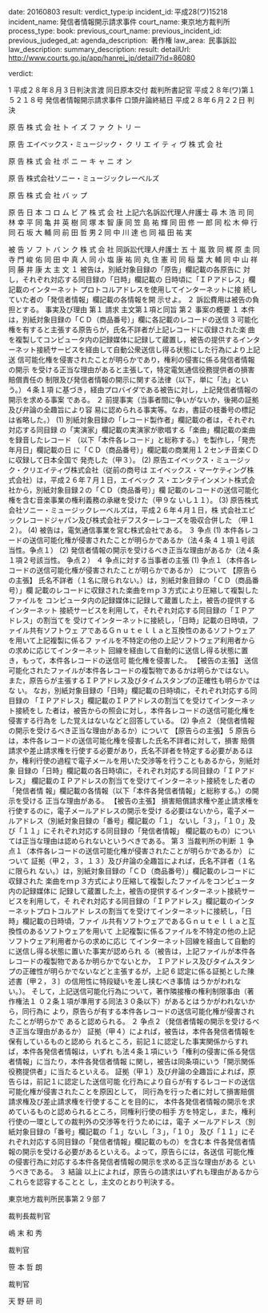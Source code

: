 
date: 20160803
result: 
verdict_type:ip
incident_id: 平成28(ワ)15218
incident_name: 発信者情報開示請求事件
court_name: 東京地方裁判所
process_type:
book: 
previous_court_name:
previous_incident_id:
previous_judeged_at:
agenda_description:  著作権
law_area:  民事訴訟
law_description: 
summary_description: 
result: 
detailUrl: http://www.courts.go.jp/app/hanrei_jp/detail7?id=86080

verdict:

 1 
平成２８年８月３日判決言渡 同日原本交付 裁判所書記官 
平成２８年(ワ)第１５２１８号 発信者情報開示請求事件 
口頭弁論終結日 平成２８年６月２２日 
            判     決 
 
  原 告     株 式 会 社 ト イ ズ フ ァ ク ト リ ー 
 
  原 告     エイベックス・ミュージック・ 
                 ク リ エ イ テ ィ ヴ 株 式 会 社 
 
  原 告     株 式 会 社 ポ ニ ー キ ャ ニ オ ン 
 
  原 告     株式会社ソニー・ミュージックレーベルズ 
 
  原 告     株 式 会 社 バ ッ プ 
 
  原 告     日 本 コ ロ ム ビ ア 株 式 会 社 
  上記六名訴訟代理人弁護士     尋 木 浩 司 
  同        林  幸 平 
  同        亀 井 英 樹 
  同        塚 本 智 康 
  同        笠 島 祐 輝 
  同         田  修 一 郎 
  同        松 木 伸 行 
  同        石 坂 大 輔 
  同        前 田 哲 男 
 2 
  同        中 川 達 也 
  同        福 田 祐 実 
 
  被 告     ソ フ ト バ ン ク 株 式 会 社 
  同訴訟代理人弁護士     五 十 嵐    敦 
  同        梶 原  圭 
  同        寺 門 峻 佑 
  同        田 中 真 人 
  同        小 塩 康 祐 
  同        丸 住 憲 司 
  同        稲 葉 大 輔 
  同        中 山  祥 
  同        藤 井 康 太 
            主     文 
１ 被告は，別紙対象目録の「原告」欄記載の各原告に
対し，それぞれ対応する同目録の「日時」欄記載の
日時頃に「ＩＰアドレス」欄記載のインターネット
プロトコルアドレスを使用してインターネットに接
続していた者の「発信者情報」欄記載の各情報を開
示せよ。 
２ 訴訟費用は被告の負担とする。 
            事実及び理由 
第１ 請求 
 主文第１項と同旨 
第２ 事案の概要 
 １ 本件は，別紙対象目録の「ＣＤ（商品番号）」欄に各記載のレコードの送信
 3 
可能化権を有すると主張する原告らが，氏名不詳者が上記レコードに収録された楽
曲を複製してコンピュータ内の記録媒体に記録して蔵置し，被告の提供するインタ
ーネット接続サービスを経由して自動公衆送信し得る状態にした行為により上記送
信可能化権を侵害されたことが明らかであり，権利の侵害に係る発信者情報の開示
を受ける正当な理由があると主張して，特定電気通信役務提供者の損害賠償責任の
制限及び発信者情報の開示に関する法律（以下，単に「法」という。）４条１項
に基づき，経由プロバイダである被告に対し，上記発信者情報の開示を求める事案
である。 
 ２ 前提事実（当事者間に争いがないか，後掲の証拠及び弁論の全趣旨により容
易に認められる事実等。なお，書証の枝番号の標記は省略した。） 
 (1) 別紙対象目録の「レコード製作者」欄記載の者は，それぞれ対応する同目録
の「実演家」欄記載の実演家が歌唱する「楽曲」欄記載の楽曲を録音したレコード
（以下「本件各レコード」と総称する。）を製作し，「発売年月日」欄記載の日
に「ＣＤ（商品番号）」欄記載の商業用１２センチ音楽ＣＤに収録して日本全国で
発売した（甲３）。 
 (2) 原告エイベックス・ミュージック・クリエイティヴ株式会社（従前の商号は
エイベックス・マーケティング株式会社）は，平成２６年７月１日，エイベック
ス・エンタテインメント株式会社から，別紙対象目録２の「ＣＤ（商品番号）」欄
記載のレコードの送信可能化権を含む音楽事業の権利義務の承継を受けた（甲９な
いし１１）。 
 (3) 原告株式会社ソニー・ミュージックレーベルズは，平成２６年４月１日，株
式会社エピックレコードジャパン及び株式会社デフスターレコーズを吸収合併した
（甲１２）。 
 (4) 被告は，電気通信事業を営む株式会社である。 
 ３ 争点 
 (1) 本件各レコードの送信可能化権が侵害されたことが明らかであるか（法４条
 4 
１項１号該当性。争点１） 
 (2) 発信者情報の開示を受けるべき正当な理由があるか（法４条１項２号該当性。
争点２） 
 ４ 争点に対する当事者の主張 
 (1) 争点１（本件各レコードの送信可能化権が侵害されたことが明らかであるか）
について 
 【原告らの主張】 
 氏名不詳者（１名に限られない。）は，別紙対象目録の「ＣＤ（商品番号）」欄
記載のレコードに収録された楽曲をｍｐ３方式により圧縮して複製したファイルを
コンピュータ内の記録媒体に記録して蔵置した上，被告の提供するインターネット
接続サービスを利用して，それぞれ対応する同目録の「ＩＰアドレス」の割当てを
受けてインターネットに接続し，「日時」記載の日時頃，ファイル共有ソフトウェ
アであるＧｎｕｔｅｌｌａと互換性のあるソフトウェアを用いて上記複製に係るフ
ァイルを不特定の他の上記ソフトウェア利用者からの求めに応じてインターネット
回線を経由して自動的に送信し得る状態に置き，もって，本件各レコードの送信可
能化権を侵害した。 
 【被告の主張】 
 送信可能化されたファイルが本件各レコードの複製物であるかは明らかではない。
また，原告らが主張するＩＰアドレス及びタイムスタンプの正確性も明らかではな
い。 
 なお，別紙対象目録の「日時」欄記載の日時頃に，それぞれ対応する同目録の
「ＩＰアドレス」欄記載のＩＰアドレスの割当てを受けてインターネット接続をし
た者は，被告からの照会に対し，本件各レコードの送信可能化権を侵害する行為を
した覚えはないなどと回答している。 
 (2) 争点２（発信者情報の開示を受けるべき正当な理由があるか）について 
 【原告らの主張】 
 5 
 原告らは，本件各レコードの送信可能化権を侵害した氏名不詳者に対して，損害
賠償請求や差止請求権を行使する必要があり，氏名不詳者を特定する必要があるほ
か，権利行使の過程で電子メールを用いた交渉等を行うこともあるから，別紙対象
目録の「日時」欄記載の各日時頃に，それぞれ対応する同目録の「ＩＰアドレス」
欄記載のＩＰアドレスの割当てを受けてインターネット接続をした者の「発信者情
報」欄記載の各情報（以下「本件各発信者情報」と総称する。）の開示を受ける
正当な理由がある。 
 【被告の主張】 
 損害賠償請求権や差止請求権を行使するのに，電子メールアドレスの開示を受け
る必要はないから，電子メールアドレス（別紙対象目録の「番号」欄記載の「１」
ないし「３」，「１０」及び「１１」にそれぞれ対応する同目録の「発信者情報」
欄記載のもの）については正当な理由は認められないというべきである。 
第３ 当裁判所の判断 
 １ 争点１（本件各レコードの送信可能化権が侵害されたことが明らかであるか）
について 
 証拠（甲２，３，１３）及び弁論の全趣旨によれば，氏名不詳者（１名に限られ
ない。）は，別紙対象目録の「ＣＤ（商品番号）」欄記載のレコードに収録された
楽曲をｍｐ３方式により圧縮して複製したファイルをコンピュータ内の記録媒体に
記録して蔵置した上，被告の提供するインターネット接続サービスを利用して，そ
れぞれ対応する同目録の「ＩＰアドレス」欄記載のインターネットプロトコルアド
レスの割当てを受けてインターネットに接続し，「日時」欄記載の日時頃，ファイ
ル共有ソフトウェアであるＧｎｕｔｅｌｌａと互換性のあるソフトウェアを用いて
上記複製に係るファイルを不特定の他の上記ソフトウェア利用者からの求めに応じ
てインターネット回線を経由して自動的に送信し得る状態に置いた事実が認められ
る（被告は，上記ファイルが本件各レコードの複製物であるか明らかでないとか，
ＩＰアドレス及びタイムスタンプの正確性が明らかでないなどと主張するが，上記
 6 
認定に係る証拠とした陳述書〔甲２，３〕の信用性に特段疑いを差し挟むべき事情
はうかがわれない。）。 
 そして，上記送信可能化行為について，著作隣接権の権利制限事由（著作権法１
０２条１項が準用する同法３０条以下）があるとはうかがわれないから，同行為に
より，原告らが有する本件各レコードの送信可能化権が侵害されたことが明らかで
あると認められる。 
 ２ 争点２（発信者情報の開示を受けるべき正当な理由があるか） 
 証拠（甲４）によれば，被告は，本件各発信者情報を保有しているものと認めら
れるところ，前記１に認定した事実関係からすれば，本件各発信者情報は，いずれ
も法４条１項にいう「権利の侵害に係る発信者情報」に当たり，本件各発信者情報
に関し，被告は同条項にいう「開示関係役務提供者」に当たるといえる。 
 証拠（甲１）及び弁論の全趣旨によれば，原告らは，前記１に認定した送信可能
化行為により自らが有するレコードの送信可能化権が侵害されたことを原因として，
同行為を行った者に対して損害賠償請求権及び差止請求権を行使することを目的に，
本件各発信者情報の開示を求めているものと認められるところ，同権利行使の相手
方を特定し，また，権利行使の一環としての裁判外の交渉等を行うためには，電子
メールアドレス（別紙対象目録の「番号」欄記載の「１」ないし「３」，「１０」
及び「１１」にそれぞれ対応する同目録の「発信者情報」欄記載のもの）を含む本
件各発信者情報の開示を受ける必要があるといえる。よって，原告らには，各送信
可能化権の侵害行為に対応する本件各発信者情報の開示を求める正当な理由がある
というべきである。 
 ３ 結論 
 以上によれば，原告らの請求はいずれも理由があるからこれらを認容することと
し，主文のとおり判決する。 
 
東京地方裁判所民事第２９部 
 7 
 
 
裁判長裁判官 
                            
嶋 末 和 秀 
 
 
裁判官 
                          
笹 本 哲 朗 
 
 
裁判官 
                          
天 野 研 司 
 

                    
